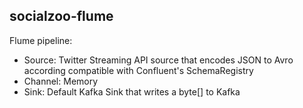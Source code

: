 ## socialzoo-flume
Flume pipeline:

* Source: Twitter Streaming API source that encodes JSON to Avro according compatible with Confluent's SchemaRegistry
* Channel: Memory
* Sink: Default Kafka Sink that writes a byte[] to Kafka
